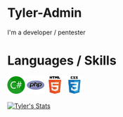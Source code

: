 # Tyler-Admin
I'm a developer / pentester



# Languages / Skills

<code><img height="40" src="https://raw.githubusercontent.com/github/explore/80688e429a7d4ef2fca1e82350fe8e3517d3494d/topics/csharp/csharp.png"></code>
<code><img height="40" src="https://raw.githubusercontent.com/github/explore/80688e429a7d4ef2fca1e82350fe8e3517d3494d/topics/php/php.png"></code>
<code><img height="40" src="https://raw.githubusercontent.com/github/explore/80688e429a7d4ef2fca1e82350fe8e3517d3494d/topics/html/html.png"></code>
<code><img height="40" src="https://raw.githubusercontent.com/github/explore/80688e429a7d4ef2fca1e82350fe8e3517d3494d/topics/css/css.png"></code>



<a href="https://github.com/Tyler-Admin">
  <img align="center" src="https://github-readme-stats.vercel.app/api?username=Tyler-Admin&show_icons=true&include_all_commits=true&show_icons=true&title_color=5897fc&icon_color=79ff97&text_color=9f9f9f&bg_color=151515" alt="Tyler's Stats" />
</a>
<br><br>
<a href="https://github.com/Pleberie?tab=repositories">
  <img align="center" src="https://github-readme-stats.vercel.app/api/top-langs/?username=Tyler-Admin&layout=compact&show_icons=true&title_color=fff&icon_color=79ff97&text_color=9f9f9f&bg_color=151515" alt='My most used languages" />
</a>
<br>
<br>

